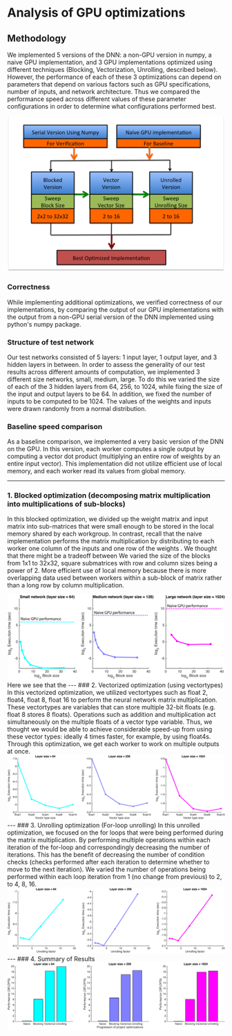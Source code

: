 # Analysis of GPU optimizations

## Methodology

We implemented 5 versions of the DNN: a non-GPU version in numpy, a naive GPU implementation, and 3 GPU implementations optimized using different techniques (Blocking, Vectorization, Unrolling, described below). However, the performance of each of these 3 optimizations can depend on parameters that depend on various factors such as GPU specifications, number of inputs, and network architecture. Thus we compared the performance speed across different values of these parameter configurations in order to determine what configurations performed best.

<img src="../Plots/Methodology.png"/>

### Correctness
While implementing additional optimizations, we verified correctness of our implementations, by comparing the output of our GPU implementations with the output from a non-GPU serial version of the DNN implemented using python's numpy package.

### Structure of test network
Our test networks consisted of 5 layers: 1 input layer, 1 output layer, and 3 hidden layers in between. In order to assess the generality of our test results across different amounts of computation, we implemented 3 different size networks, small, medium, large. To do this we varied the size of each of the 3 hidden layers from 64, 256, to 1024, while fixing the size of the input and output layers to be 64. In addition, we fixed the number of inputs to be computed to be 1024. The values of the weights and inputs were drawn randomly from a normal distribution.

### Baseline speed comparison
As a baseline comparison, we implemented a very basic version of the DNN on the GPU. In this version, each worker computes a single output by computing a vector dot product (multiplying an entire row of weights by an entire input vector). This implementation did not utilize efficient use of local memory, and each worker read its values from global memory.


---
### 1. Blocked optimization (decomposing matrix multiplication into multiplications of sub-blocks)
In this blocked optimization, we divided up the weight matrix and input matrix into sub-matrices that were small enough to be stored in the local memory shared by each workgroup. In contrast, recall that the naive implementation performs the matrix multiplication by distributing to each worker one column of the inputs and one row of the weights .
We thought that there might be a tradeoff between 
We varied the size of the blocks from 1x1 to 32x32, square submatrices with row and column sizes being a power of 2.
More efficient use of local memory because there is more overlapping data used between workers within a sub-block of matrix rather than a long row by column multiplication.

<img src="../Plots/Perf_vs_blocksize.png"/>
Here we see that the 
---
### 2. Vectorized optimization (using vectortypes)
In this vectorized optimization, we utilized vectortypes such as float 2, float4, float 8, float 16 to perform the neural network matrix multiplication. These vectortypes are variables that can store multiple 32-bit floats (e.g. float 8 stores 8 floats). Operations such as addition and multiplication act simultaneously on the multiple floats of a vector type variable. Thus, we thought we would be able to achieve considerable speed-up from using these vector types: ideally 4 times faster, for example, by using float4s.
Through this optimization, we get each worker to work on multiple outputs at once.
<img src="../Plots/Perf_vs_floattype.png"/>
---
### 3. Unrolling optimization (For-loop unrolling)
In this unrolled optimization, we focused on the for loops that were being performed during the matrix multiplication.
By performing multiple operations within each iteration of the for-loop and correspondingly decreasing the number of iterations.
This has the benefit of decreasing the number of condition checks (checks performed after each iteration to determine whether to move to the next iteration).
We varied the number of operations being performed within each loop iteration from 1 (no change from previous) to 2, to 4, 8, 16.
<img src="../Plots/Perf_vs_unrolling.png"/>
---
### 4. Summary of Results
<img src="../Plots/Perf_progression.png"/>

